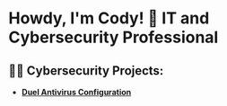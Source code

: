 <h1>Howdy, I'm Cody! 👋  IT and Cybersecurity Professional</h1>

<h2>👨‍💻 Cybersecurity Projects:</h2>

- <b>[Duel Antivirus Configuration](https://github.com/cody-walker/DuelAVConfig)</b>


<!--
**wlkr-tejas-rngr/wlkr-tejas-rngr** is a ✨ _special_ ✨ repository because its `README.md` (this file) appears on your GitHub profile.

Here are some ideas to get you started:

- 🔭 I’m currently working on ...
- 🌱 I’m currently learning ...
- 👯 I’m looking to collaborate on ...
- 🤔 I’m looking for help with ...
- 💬 Ask me about ...
- 📫 How to reach me: ...
- 😄 Pronouns: ...
- ⚡ Fun fact: ...
-->

